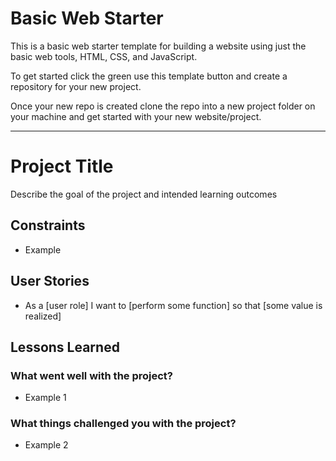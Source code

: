 # Basic Web Starter

This is a basic web starter template for building a website using just the basic web tools, HTML, CSS, and JavaScript. 

To get started click the green use this template button and create a repository for your new project. 

Once your new repo is created clone the repo into a new project folder on your machine and get started with your new website/project. 

--------------------------------------------------------------------------------------------

<!-- Use the following template to write out the Project Spec and Lessons Learned in the projects README.md --> 

# Project Title

Describe the goal of the project and intended learning outcomes

## Constraints
<!-- Constraints can be a good way to practice specific techniques or approaches -->
- Example

## User Stories
<!-- Basic user story template -->
- As a [user role] I want to [perform some function] so that [some value is realized]

## Lessons Learned
<!-- In your AAR try to come up with three examples for each question below. This is not a hard rule, just a guideline -->
### What went well with the project?
- Example 1


### What things challenged you with the project?
- Example 2
